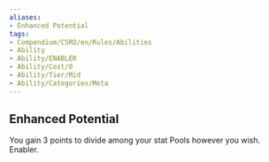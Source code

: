 ```yaml
---
aliases:
- Enhanced Potential
tags:
- Compendium/CSRD/en/Rules/Abilities
- Ability
- Ability/ENABLER
- Ability/Cost/0
- Ability/Tier/Mid
- Ability/Categories/Meta
---
```


  
## Enhanced Potential  
You gain 3 points to divide among your stat Pools however you wish. Enabler.